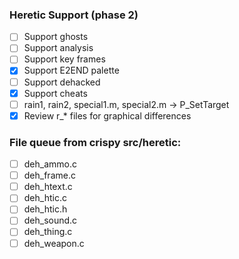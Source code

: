 ### Heretic Support (phase 2)
- [ ] Support ghosts
- [ ] Support analysis
- [ ] Support key frames
- [x] Support E2END palette
- [ ] Support dehacked
- [x] Support cheats
- [ ] rain1, rain2, special1.m, special2.m -> P_SetTarget
- [x] Review r_* files for graphical differences

### File queue from crispy src/heretic:

- [ ] deh_ammo.c
- [ ] deh_frame.c
- [ ] deh_htext.c
- [ ] deh_htic.c
- [ ] deh_htic.h
- [ ] deh_sound.c
- [ ] deh_thing.c
- [ ] deh_weapon.c
